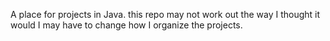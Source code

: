 A place for projects in Java.
this repo may not work out the way I thought it would I may have to change how I organize the projects.
